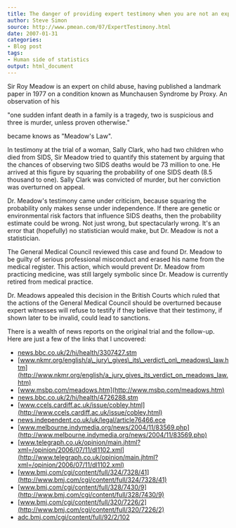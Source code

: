 ```yaml
---
title: The danger of providing expert testimony when you are not an expert
author: Steve Simon
source: http://www.pmean.com/07/ExpertTestimony.html
date: 2007-01-31
categories:
- Blog post
tags:
- Human side of statistics
output: html_document
---
```

Sir Roy Meadow is an expert on child abuse, having published a landmark
paper in 1977 on a condition known as Munchausen Syndrome by Proxy. An
observation of his

"one sudden infant death in a family is a tragedy, two is suspicious
and three is murder, unless proven otherwise."

became knows as "Meadow's Law".

In testimony at the trial of a woman, Sally Clark, who had two children
who died from SIDS, Sir Meadow tried to quantify this statement by
arguing that the chances of observing two SIDS deaths would be 73
million to one. He arrived at this figure by squaring the probability of
one SIDS death (8.5 thousand to one). Sally Clark was convicted of
murder, but her conviction was overturned on appeal.

Dr. Meadow's testimony came under criticism, because squaring the
probability only makes sense under independence. If there are genetic or
environmental risk factors that influence SIDS deaths, then the
probability estimate could be wrong. Not just wrong, but spectacularly
wrong. It's an error that (hopefully) no statistician would make, but
Dr. Meadow is not a statistician.

The General Medical Council reviewed this case and found Dr. Meadow to
be guilty of serious professional misconduct and erased his name from
the medical register. This action, which would prevent Dr. Meadow from
practicing medicine, was still largely symbolic since Dr. Meadow is
currently retired from medical practice.

Dr. Meadows appealed this decision in the British Courts which ruled
that the actions of the General Medical Council should be overturned
because expert witnesses will refuse to testify if they believe that
their testimony, if shown later to be invalid, could lead to sanctions.

There is a wealth of news reports on the original trial and the
follow-up. Here are just a few of the links that I uncovered:

-   [news.bbc.co.uk/2/hi/health/3307427.stm](http://news.bbc.co.uk/2/hi/health/3307427.stm)
-   [www.nkmr.org/english/a\_jury\_gives\_its\_verdict\_on\_meadows\_law.htm](http://www.nkmr.org/english/a_jury_gives_its_verdict_on_meadows_law.htm)
-   [www.msbp.com/meadows.htm](http://www.msbp.com/meadows.htm)
-   [news.bbc.co.uk/2/hi/health/4726288.stm](http://news.bbc.co.uk/2/hi/health/4726288.stm)
-   [www.ccels.cardiff.ac.uk/issue/cobley.html](http://www.ccels.cardiff.ac.uk/issue/cobley.html)
-   [news.independent.co.uk/uk/legal/article76466.ece](http://news.independent.co.uk/uk/legal/article76466.ece)
-   [www.melbourne.indymedia.org/news/2004/11/83569.php](http://www.melbourne.indymedia.org/news/2004/11/83569.php)
-   [www.telegraph.co.uk/opinion/main.jhtml?xml=/opinion/2006/07/11/dl1102.xml](http://www.telegraph.co.uk/opinion/main.jhtml?xml=/opinion/2006/07/11/dl1102.xml)
-   [www.bmj.com/cgi/content/full/324/7328/41](http://www.bmj.com/cgi/content/full/324/7328/41)
-   [www.bmj.com/cgi/content/full/328/7430/9](http://www.bmj.com/cgi/content/full/328/7430/9)
-   [www.bmj.com/cgi/content/full/320/7226/2](http://www.bmj.com/cgi/content/full/320/7226/2)
-   [adc.bmj.com/cgi/content/full/92/2/102](http://adc.bmj.com/cgi/content/full/92/2/102)
